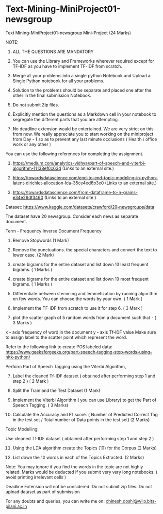 # Text-Mining-MiniProject01-newsgroup
Text Mining-MiniProject01-newsgroup
Mini-Project (24 Marks)

NOTE:

1) ALL  THE QUESTIONS ARE MANDATORY

2) You can use the Library and Frameworks wherever required except for TF-IDF as you have to implement TF-IDF from scratch.

3) Merge all your problems into a single python Notebook and Upload a Single Python notebook for all your problems.

4) Solution to the problems should be separate and placed one after the other in the final submission Notebook.

5) Do not submit Zip files.

6) Explicitly mention the questions as a Markdown cell in your notebook to segregate the different parts that you are attempting.

7) No deadline extension would be entertained. We are very strict on this from now. We really appreciate you to start working on the miniproject from Day - 1 so as to prevent any last minute occlusions ( Health / office work or any other )

You can use the following references for completing the assignment.

1) https://medium.com/analytics-vidhya/part-of-speech-and-viterbi-algorithm-11138ef0c63d (Links to an external site.)

2) https://towardsdatascience.com/end-to-end-topic-modeling-in-python-latent-dirichlet-allocation-lda-35ce4ed6b3e0 (Links to an external site.)

3) https://towardsdatascience.com/from-dataframe-to-n-grams-e34e29df3460 (Links to an external site.)

 

Dataset:  https://www.kaggle.com/datasets/crawford/20-newsgroups/data

The dataset have 20 newsgroup. Consider each news as separate document.

 

Term - Frequency Inverse Document Frequency  

 

1) Remove Stopwords (1 Mark)

2) Remove the punctuations. the special characters and convert the text to lower case.        (2 Mark)

3) create bigrams for the entire dataset and list down 10 least frequent bigrams. ( 1 Marks )

4) create bigrams for the entire dataset and list down 10 most frequent bigrams. ( 1 Marks )

5) Differentiate between stemming and lemmetization by running algorithm on few words. You can choose the words by your own. ( 1 Mark )

5) Implement the TF-IDF from scratch to use it for step 6. ( 3 Mark )

6) plot the scatter graph of 5 random words from a document such  that - ( 3 Marks )

x - axis frequency of word in the document
y - axis Tf-IDF value
Make sure to assign label to the scatter point which represent the word.
 

Refer to the following link to create POS labeled data: https://www.geeksforgeeks.org/part-speech-tagging-stop-words-using-nltk-python/

 

Perform Part of Speech Tagging using the Viterbi Algorithm, 

7) Label the cleaned Tf-IDF dataset ( obtained after performing step 1 and step 2 )   ( 2 Mark )

8) Split the Train and the Test Dataset                      (1 Mark)

9) Implement the Viterbi Algorithm ( you can use Library) to get the Part of Speech Tagging.        ( 3 Marks)

10) Calculate the Accuracy and F1 score. ( Number of Predicted Correct Tag in the test set / Total number of Data points in the test set)   (2 Marks)

   Topic Modelling        

Use cleaned Tf-IDF dataset ( obtained after performing step 1 and step 2 ) 

11) Using the LDA algorithm create the Topics (10) for the Corpus             (2 Marks)

12) List down the 10 words in each of the Topics Extracted.           (2 Marks)

Note: You may ignore if you find the words in the topic are not highly related. Marks would be deducted if you submit very very long notebooks. ( avoid printing irrelevant cells )

Deadline Extension will not be considered. Do not submit zip files. Do not upload dataset as part of submission

 

For any doubts and queries, you can write me on: chinesh.doshi@wilp.bits-pilani.ac.in
